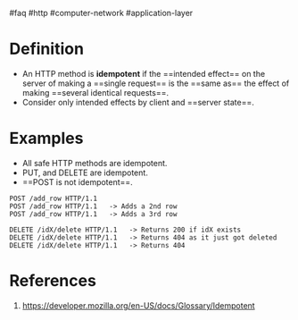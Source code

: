 #faq #http #computer-network #application-layer 

# Definition
- An HTTP method is **idempotent** if the ==intended effect== on the server of making a ==single request== is the ==same as== the effect of making ==several identical requests==.
- Consider only intended effects by client and ==server state==.

# Examples
- All safe HTTP methods are idempotent.
- PUT, and DELETE are idempotent.
- ==POST is not idempotent==.

```HTTP
POST /add_row HTTP/1.1
POST /add_row HTTP/1.1   -> Adds a 2nd row
POST /add_row HTTP/1.1   -> Adds a 3rd row
```
```HTTP
DELETE /idX/delete HTTP/1.1   -> Returns 200 if idX exists
DELETE /idX/delete HTTP/1.1   -> Returns 404 as it just got deleted
DELETE /idX/delete HTTP/1.1   -> Returns 404
```

# References
1. https://developer.mozilla.org/en-US/docs/Glossary/Idempotent